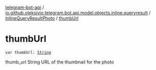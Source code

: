 [telegram-bot-api](../../index.md) / [io.github.oleksivio.telegram.bot.api.model.objects.inline.queryresult](../index.md) / [InlineQueryResultPhoto](index.md) / [thumbUrl](./thumb-url.md)

# thumbUrl

`var thumbUrl: `[`String`](https://kotlinlang.org/api/latest/jvm/stdlib/kotlin/-string/index.html)

thumb_url String URL of the thumbnail for the photo

